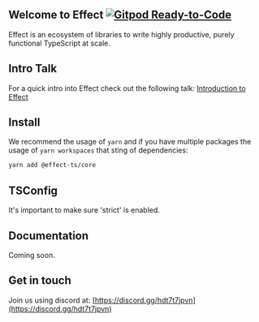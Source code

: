 ## Welcome to Effect [![Gitpod Ready-to-Code](https://img.shields.io/badge/Gitpod-ready--to--code-908a85?logo=gitpod)](https://gitpod.io/#https://github.com/Effect-TS/core)

Effect is an ecosystem of libraries to write highly productive, purely functional TypeScript at scale.

## Intro Talk

For a quick intro into Effect check out the following talk: [Introduction to Effect](https://www.youtube.com/watch?v=zrNr3JVUc8I&t=2s&ab_channel=WorkerConf)

## Install

We recommend the usage of `yarn` and if you have multiple packages the usage of `yarn workspaces` that sting of dependencies:

```sh
yarn add @effect-ts/core
```

## TSConfig

It's important to make sure 'strict' is enabled.

## Documentation

Coming soon.

## Get in touch

Join us using discord at: [https://discord.gg/hdt7t7jpvn](https://discord.gg/hdt7t7jpvn)
